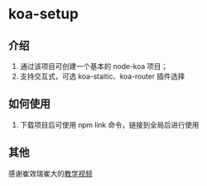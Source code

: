 # koa-setup

## 介绍

1. 通过该项目可创建一个基本的 node-koa 项目；
2. 支持交互式，可选 koa-staitic、koa-router 插件选择

## 如何使用

1. 下载项目后可使用 npm link 命令，链接到全局后进行使用

## 其他

感谢崔效瑞崔大的[教学视频](https://www.bilibili.com/video/BV1jK4y197Ne)
